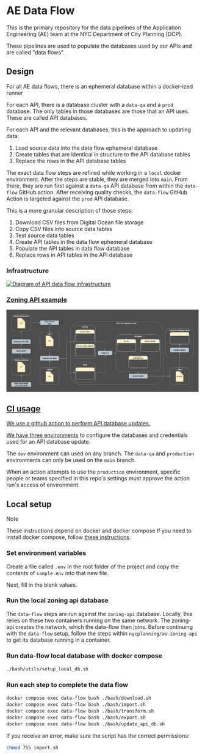 # AE Data Flow

This is the primary repository for the data pipelines of the Application Engineering (AE) team at the NYC Department of City Planning (DCP).

These pipelines are used to populate the databases used by our APIs and are called "data flows".

## Design
For all AE data flows, there is an ephemeral database within a docker-ized runner

For each API, there is a database cluster with a `data-qa` and a `prod` database. The only tables in those databases are those that an API uses. These are called API databases.

For each API and the relevant databases, this is the approach to updating data:

1. Load source data into the data flow ephemeral database
2. Create tables that are identical in structure to the API database tables
3. Replace the rows in the API database tables

The exact data flow steps are refined while working in a `local` docker environment. After the steps are stable, they are merged into `main`. From there, they are run first against a `data-qa` API database from within the `data-flow` GitHub action. After receiving quality checks, the `data-flow` GitHub Action is targeted against the `prod` API database.

This is a more granular description of those steps:
1. Download CSV files from Digital Ocean file storage
2. Copy CSV files into source data tables
3. Test source data tables
4. Create API tables in the data flow ephemeral database
5. Populate the API tables in data flow database
6. Replace rows in API tables in the API database

### Infrastructure

<a href=https://github.com/NYCPlanning/ae-data-flow/blob/main/diagrams/infrastructure_api_data_flow.drawio.drawio.png><img src="https://github.com/NYCPlanning/ae-data-flow/blob/main/diagrams/infrastructure_api_data_flow.drawio.drawio.png" width='1000' alt="Diagram of API data flow infrastructure">

### Zoning API example

<a href=https://github.com/NYCPlanning/ae-data-flow/blob/main/diagrams/workflow_zoning_api_update.drawio.png><img src="https://github.com/NYCPlanning/ae-data-flow/blob/main/diagrams/workflow_zoning_api_update.drawio.png" width='1000' alt="Diagram of Zoning API data flow">

## CI usage

We use a github action to perform API database updates.

We have three [environments](https://docs.github.com/en/actions/deployment/targeting-different-environments/using-environments-for-deployment) to configure the databases and credentials used for an API database update.

The `dev` environment can used on any branch. The `data-qa` and `production` environments can only be used on the `main` branch.

When an action attempts to use the `production` environment, specific people or teams specified in this repo's settings must approve the action run's access of environment.

## Local setup

> [!NOTE]
> These instructions depend on docker and docker compose 
> If you need to install docker compose, follow [these instructions](https://docs.docker.com/compose/install/).

### Set environment variables

Create a file called `.env` in the root folder of the project and copy the contents of `sample.env` into that new file.

Next, fill in the blank values.

### Run the local zoning api database
The `data-flow` steps are run against the `zoning-api` database. Locally, this relies on these two containers running on the same network. The zoning-api creates the network, which the data-flow then joins.
Before continuing with the `data-flow` setup, follow the steps within `nycplanning/ae-zoning-api` to get its database running in a container.

### Run data-flow local database with docker compose

```bash
./bash/utils/setup_local_db.sh
```

### Run each step to complete the data flow

```bash
docker compose exec data-flow bash ./bash/download.sh
docker compose exec data-flow bash ./bash/import.sh
docker compose exec data-flow bash ./bash/transform.sh
docker compose exec data-flow bash ./bash/export.sh
docker compose exec data-flow bash ./bash/update_api_db.sh
```

If you receive an error, make sure the script has the correct permissions:

```bash
chmod 755 import.sh
```

